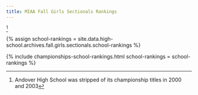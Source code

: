 ```yaml
---
title: MIAA Fall Girls Sectionals Rankings
---
```


[^1]

[^1]: Andover High School was stripped of its championship titles in 2000 and 2003

{% assign school-rankings = site.data.high-school.archives.fall.girls.sectionals.school-rankings %}

{% include championships-school-rankings.html
  school-rankings = school-rankings %}
